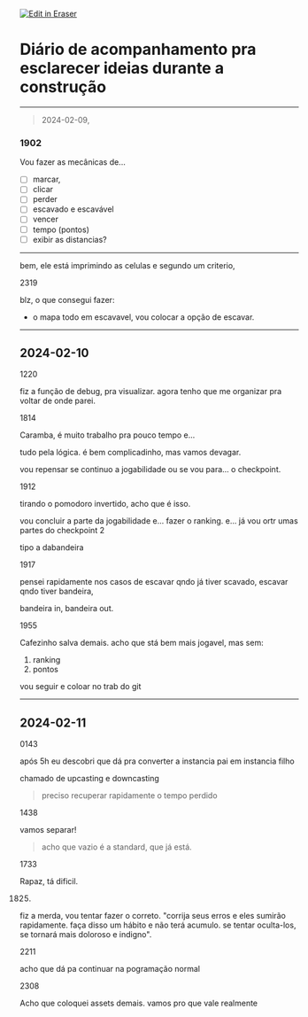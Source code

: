 <p><a target="_blank" href="https://app.eraser.io/workspace/39N9EaMfzypA4hiNoDwB" id="edit-in-eraser-github-link"><img alt="Edit in Eraser" src="https://firebasestorage.googleapis.com/v0/b/second-petal-295822.appspot.com/o/images%2Fgithub%2FOpen%20in%20Eraser.svg?alt=media&amp;token=968381c8-a7e7-472a-8ed6-4a6626da5501"></a></p>

# Diário de acompanhamento pra esclarecer ideias durante a construção
---

> 2024-02-09, 

### 1902
Vou fazer as mecânicas de...

- [ ] marcar,
- [ ] clicar
- [ ] perder
- [ ] escavado e escavável
- [ ] vencer
- [ ] tempo (pontos)
- [ ] exibir as distancias?
---

bem, ele está imprimindo as celulas e segundo um criterio, 



2319

blz, o que consegui fazer:

- o mapa todo em escavavel, vou colocar a opção de escavar.
---

## 2024-02-10
1220

fiz a função de debug, pra visualizar. agora tenho que me organizar pra voltar de onde parei.

1814

Caramba, é muito trabalho pra pouco tempo e...

tudo pela lógica. é bem complicadinho, mas vamos devagar.



vou repensar se continuo a jogabilidade ou se vou para... o checkpoint.

1912

tirando o pomodoro invertido, acho que é isso.

vou concluir a parte da jogabilidade e... fazer o ranking. e... já vou ortr umas partes do checkpoint 2

tipo a dabandeira

1917

pensei rapidamente nos casos de escavar qndo já tiver scavado, escavar qndo tiver bandeira, 

bandeira in, bandeira out.

1955

Cafezinho salva demais. acho que stá bem mais jogavel, mas sem:

1. ranking
2. pontos


vou seguir e coloar no trab do git

---

## 2024-02-11
0143

após 5h eu descobri que dá pra converter a instancia pai em instancia filho

chamado de upcasting e downcasting

> preciso recuperar rapidamente o tempo perdido

1438

vamos separar!

> acho que vazio é a standard, que já está.

1733

Rapaz, tá dificil.

1825.

fiz a merda, vou tentar fazer o correto. "corrija seus erros e eles sumirão rapidamente. faça disso um hábito e não terá acumulo. se tentar oculta-los, se tornará mais doloroso e indigno".

2211

acho que dá pa continuar na pogramação normal

2308

Acho que coloquei assets demais. vamos pro que vale realmente


<!--- Eraser file: https://app.eraser.io/workspace/39N9EaMfzypA4hiNoDwB --->
